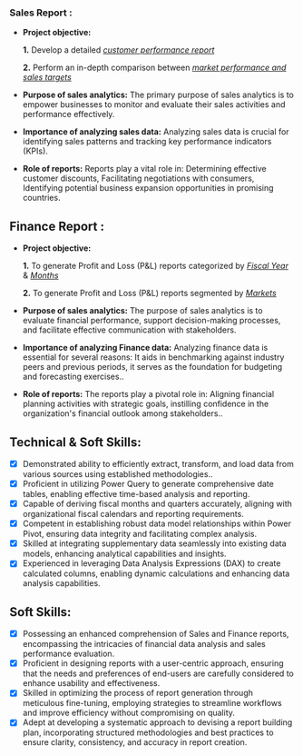 ### Sales Report :


- **Project objective:** 

    **1.** Develop a detailed _[customer performance report](https://github.com/RukmalRt/Excel-Salas-Analytics/blob/main/Customer%20Performance%20Report.pdf)_ 

    **2.** Perform an in-depth comparison between _[market performance and sales targets](https://github.com/RukmalRt/Excel-Salas-Analytics/blob/main/Market%20Performance%20vs%20Target%20Report.pdf)_

- **Purpose of sales analytics:** The primary purpose of sales analytics is to empower businesses to monitor and evaluate their sales activities and performance effectively.

- **Importance of analyzing sales data:** Analyzing sales data is crucial for identifying sales patterns and tracking key performance indicators (KPIs).

- **Role of reports:** Reports play a vital role in: Determining effective customer discounts, Facilitating negotiations with consumers, Identifying potential business expansion opportunities in promising countries.


## Finance Report :

- **Project objective:** 

    **1.** To generate Profit and Loss (P&L) reports categorized by _[Fiscal Year](https://github.com/RukmalRt/Excel-Salas-Analytics/blob/main/P%26L%20Statement%20by%20Fiscal%20Year.pdf)_ & _[Months](https://github.com/RukmalRt/Excel-Salas-Analytics/blob/main/P%26L%20Statement%20by%20Months.pdf)_ 

   **2.** To generate Profit and Loss (P&L) reports segmented by _[Markets](https://github.com/RukmalRt/Excel-Salas-Analytics/blob/main/P%26L%20Statement%20by%20Markets.pdf)_

- **Purpose of sales analytics:** The purpose of sales analytics is to evaluate financial performance, support decision-making processes, and facilitate effective communication with stakeholders.

- **Importance of analyzing Finance data:** Analyzing finance data is essential for several reasons: It aids in benchmarking against industry peers and previous periods, it serves as the foundation for budgeting and forecasting exercises..

- **Role of reports:** The reports play a pivotal role in: Aligning financial planning activities with strategic goals, instilling confidence in the organization's financial outlook among stakeholders..


## Technical & Soft Skills:
- [x]	Demonstrated ability to efficiently extract, transform, and load data from various sources using established methodologies..
- [x]	Proficient in utilizing Power Query to generate comprehensive date tables, enabling effective time-based analysis and reporting.
- [x]	Capable of deriving fiscal months and quarters accurately, aligning with organizational fiscal calendars and reporting requirements.
- [x]	Competent in establishing robust data model relationships within Power Pivot, ensuring data integrity and facilitating complex analysis.
- [x]	Skilled at integrating supplementary data seamlessly into existing data models, enhancing analytical capabilities and insights.
- [x]	Experienced in leveraging Data Analysis Expressions (DAX) to create calculated columns, enabling dynamic calculations and enhancing data analysis capabilities.

## Soft Skills:
- [x]	Possessing an enhanced comprehension of Sales and Finance reports, encompassing the intricacies of financial data analysis and sales performance evaluation.
- [x]	Proficient in designing reports with a user-centric approach, ensuring that the needs and preferences of end-users are carefully considered to enhance usability and effectiveness.
- [x]	Skilled in optimizing the process of report generation through meticulous fine-tuning, employing strategies to streamline workflows and improve efficiency without compromising on quality.
- [x]	Adept at developing a systematic approach to devising a report building plan, incorporating structured methodologies and best practices to ensure clarity, consistency, and accuracy in report creation.
